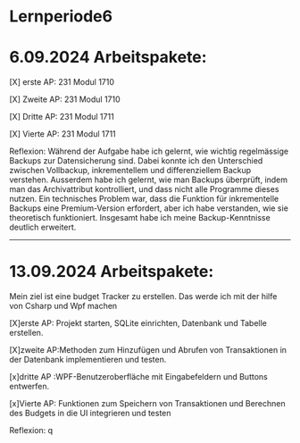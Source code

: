 # Lernperiode6

# 6.09.2024 Arbeitspakete:
[X] erste AP: 231 Modul 1710

[X] Zweite AP: 231 Modul 1710

[X] Dritte AP: 231 Modul 1711

[X] Vierte AP: 231 Modul 1711

Reflexion: Während der Aufgabe habe ich gelernt, wie wichtig regelmässige Backups zur Datensicherung sind. Dabei konnte ich den Unterschied zwischen Vollbackup, inkrementellem und differenziellem Backup verstehen. Ausserdem habe ich gelernt, wie man Backups überprüft, indem man das Archivattribut kontrolliert, und dass nicht alle Programme dieses nutzen. Ein technisches Problem war, dass die Funktion für inkrementelle Backups eine Premium-Version erfordert, aber ich habe verstanden, wie sie theoretisch funktioniert. Insgesamt habe ich meine Backup-Kenntnisse deutlich erweitert.

---
# 13.09.2024 Arbeitspakete:
Mein ziel ist eine budget Tracker zu erstellen. Das werde ich mit der hilfe von Csharp und Wpf machen

[X]erste AP: Projekt starten, SQLite einrichten, Datenbank und Tabelle erstellen.

[X]zweite AP:Methoden zum Hinzufügen und Abrufen von Transaktionen in der Datenbank implementieren und testen.

[x]dritte AP :WPF-Benutzeroberfläche mit Eingabefeldern und Buttons entwerfen.

[x]Vierte AP: Funktionen zum Speichern von Transaktionen und Berechnen des Budgets in die UI integrieren und testen

Reflexion:   q




